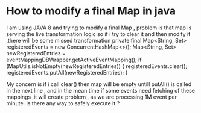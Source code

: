 
# How to modify a final Map in java

I am using JAVA 8 and trying to modify a final Map , problem is that map is serving the live transformation logic so if i try to clear it and then modify it ,there will be some missed transformation
private final Map<String, Set<EventMapping>> registeredEvents = new ConcurrentHashMap<>();
 Map<String, Set<EventMapping>> newRegisteredEntries = eventMappingDBWrapper.getActiveEventMapping();
            if (MapUtils.isNotEmpty(newRegisteredEntries)) {
                registeredEvents.clear();
                registeredEvents.putAll(newRegisteredEntries);
            }

My concern is if i call clear() then map will be empty untill putAll() is called in the next line , and in the mean time if some events need fetching of these mappings ,it will create problem , as we are processing 1M event per minute.
Is there any way to safely execute it ?

        
